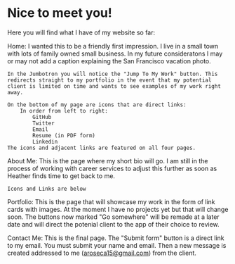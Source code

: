 # Nice to meet you!

Here you will find what I have of my website so far:

Home: 
    I wanted this to be a friendly first impression. I live in a small town with lots of family owned small business. In my future consideratons I may or may not add a caption explaining the San Francisco vacation photo. 

    In the Jumbotron you will notice the "Jump To My Work" button. This redirects straight to my portfolio in the event that my potential client is limited on time and wants to see examples of my work right away.

    On the bottom of my page are icons that are direct links:
        In order from left to right:
            GitHub
            Twitter
            Email
            Resume (in PDF form)
            Linkedin
    The icons and adjacent links are featured on all four pages.

About Me:
    This is the page where my short bio will go. I am still in the process of working with career services to adjust this further as soon as Heather finds time to get back to me.

    Icons and Links are below

Portfolio: 
    This is the page that will showcase my work in the form of link cards with images. At the moment I have no projects yet but that will change soon. The buttons now marked "Go somewhere" will be remade at a later date and will direct the potenial client to the app of their choice to review.

Contact Me:
    This is the final page. The "Submit form" button is a direct link to my email. You must submit your name and email. Then a new message is created addressed to me (aroseca15@gmail.com) from the client.


            